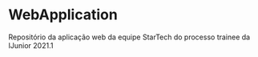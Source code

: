 # WebApplication
Repositório da aplicação web da equipe StarTech do processo trainee da IJunior 2021.1
